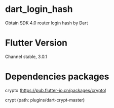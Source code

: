 # dart_login_hash
Obtain SDK 4.0 router login hash by Dart

# Flutter Version
Channel stable, 3.0.1

# Dependencies packages
crypto (https://pub.flutter-io.cn/packages/crypto)

crypt (path: plugins/dart-crypt-master)
